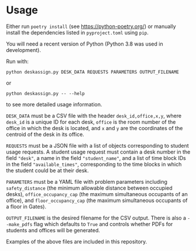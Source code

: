 # Usage
Either run `poetry install` (see https://python-poetry.org/) or manually install the dependencies
listed in `pyproject.toml` using `pip`.

You will need a recent version of Python (Python 3.8 was used in development).

Run with:
```shell
python deskassign.py DESK_DATA REQUESTS PARAMETERS OUTPUT_FILENAME
```
or
```shell
python deskassign.py -- --help
```
to see more detailed usage information.

`DESK_DATA` must be a CSV file with the header `desk_id,office,x,y`, where `desk_id` is a unique ID
for each desk, `office` is the room number of the office in which the desk is located, and `x` and
`y` are the coordinates of the centroid of the desk in its office.

`REQUESTS` must be a JSON file with a list of objects corresponding to student usage requests. A
student usage request must contain a desk number in the field `"desk"`, a name in the field
`"student_name"`, and a list of time block IDs in the field `"available_times"`, corresponding to
the time blocks in which the student could be at their desk.

`PARAMETERS` must be a YAML file with problem parameters including `safety_distance` (the minimum
allowable distance between occupied desks), `office_occupancy_cap` (the maximum simultaneous
occupants of an office), and `floor_occupancy_cap` (the maximum simultaneous occupants of a floor in
Gates).

`OUTPUT_FILENAME` is the desired filename for the CSV output. There is also a `--make_pdfs` flag
which defaults to `True` and controls whether PDFs for students and offices will be generated.

Examples of the above files are included in this repository.

